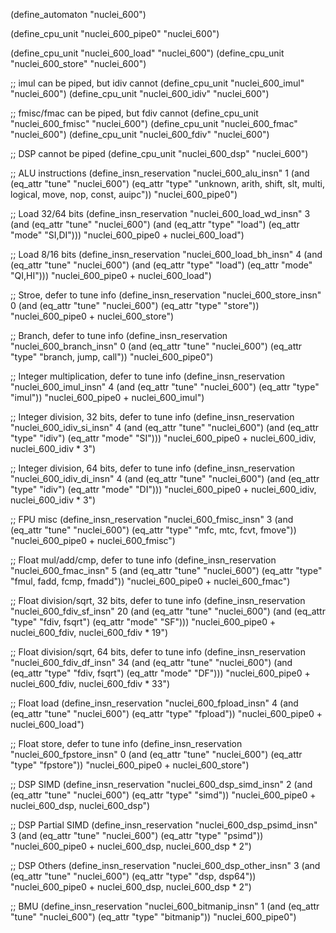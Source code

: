 (define_automaton "nuclei_600")

(define_cpu_unit "nuclei_600_pipe0" "nuclei_600")

(define_cpu_unit "nuclei_600_load" "nuclei_600")
(define_cpu_unit "nuclei_600_store" "nuclei_600")

;; imul can be piped, but idiv cannot
(define_cpu_unit "nuclei_600_imul" "nuclei_600")
(define_cpu_unit "nuclei_600_idiv" "nuclei_600")

;; fmisc/fmac can be piped, but fdiv cannot
(define_cpu_unit "nuclei_600_fmisc" "nuclei_600")
(define_cpu_unit "nuclei_600_fmac" "nuclei_600")
(define_cpu_unit "nuclei_600_fdiv" "nuclei_600")

;; DSP cannot be piped
(define_cpu_unit "nuclei_600_dsp" "nuclei_600")

;; ALU instructions
(define_insn_reservation "nuclei_600_alu_insn" 1
  (and (eq_attr "tune" "nuclei_600")
    (eq_attr "type" "unknown, arith, shift, slt, multi, logical, move, nop, const, auipc"))
  "nuclei_600_pipe0")

;; Load 32/64 bits
(define_insn_reservation "nuclei_600_load_wd_insn" 3
  (and (eq_attr "tune" "nuclei_600")
    (and (eq_attr "type" "load")
      (eq_attr "mode" "SI,DI")))
  "nuclei_600_pipe0 + nuclei_600_load")

;; Load 8/16 bits
(define_insn_reservation "nuclei_600_load_bh_insn" 4
  (and (eq_attr "tune" "nuclei_600")
    (and (eq_attr "type" "load")
      (eq_attr "mode" "QI,HI")))
  "nuclei_600_pipe0 + nuclei_600_load")

;; Stroe, defer to tune info
(define_insn_reservation "nuclei_600_store_insn" 0
  (and (eq_attr "tune" "nuclei_600")
       (eq_attr "type" "store"))
  "nuclei_600_pipe0 + nuclei_600_store")

;; Branch, defer to tune info
(define_insn_reservation "nuclei_600_branch_insn" 0
  (and (eq_attr "tune" "nuclei_600")
       (eq_attr "type" "branch, jump, call"))
  "nuclei_600_pipe0")

;; Integer multiplication, defer to tune info
(define_insn_reservation "nuclei_600_imul_insn" 4
  (and (eq_attr "tune" "nuclei_600")
       (eq_attr "type" "imul"))
  "nuclei_600_pipe0 + nuclei_600_imul")

;; Integer division, 32 bits, defer to tune info
(define_insn_reservation "nuclei_600_idiv_si_insn" 4
  (and (eq_attr "tune" "nuclei_600")
       (and (eq_attr "type" "idiv")
            (eq_attr "mode" "SI")))
  "nuclei_600_pipe0 + nuclei_600_idiv, nuclei_600_idiv * 3")

;; Integer division, 64 bits, defer to tune info
(define_insn_reservation "nuclei_600_idiv_di_insn" 4
  (and (eq_attr "tune" "nuclei_600")
       (and (eq_attr "type" "idiv")
            (eq_attr "mode" "DI")))
  "nuclei_600_pipe0 + nuclei_600_idiv, nuclei_600_idiv * 3")

;; FPU misc
(define_insn_reservation "nuclei_600_fmisc_insn" 3
  (and (eq_attr "tune" "nuclei_600")
       (eq_attr "type" "mfc, mtc, fcvt, fmove"))
  "nuclei_600_pipe0 + nuclei_600_fmisc")

;; Float mul/add/cmp, defer to tune info
(define_insn_reservation "nuclei_600_fmac_insn" 5
  (and (eq_attr "tune" "nuclei_600")
       (eq_attr "type" "fmul, fadd, fcmp, fmadd"))
  "nuclei_600_pipe0 + nuclei_600_fmac")

;; Float division/sqrt, 32 bits, defer to tune info
(define_insn_reservation "nuclei_600_fdiv_sf_insn" 20
  (and (eq_attr "tune" "nuclei_600")
       (and (eq_attr "type" "fdiv, fsqrt")
            (eq_attr "mode" "SF")))
  "nuclei_600_pipe0 + nuclei_600_fdiv, nuclei_600_fdiv * 19")

;; Float division/sqrt, 64 bits, defer to tune info
(define_insn_reservation "nuclei_600_fdiv_df_insn" 34
  (and (eq_attr "tune" "nuclei_600")
       (and (eq_attr "type" "fdiv, fsqrt")
            (eq_attr "mode" "DF")))
  "nuclei_600_pipe0 + nuclei_600_fdiv, nuclei_600_fdiv * 33")

;; Float load
(define_insn_reservation "nuclei_600_fpload_insn" 4
  (and (eq_attr "tune" "nuclei_600")
       (eq_attr "type" "fpload"))
  "nuclei_600_pipe0 + nuclei_600_load")

;; Float store, defer to tune info
(define_insn_reservation "nuclei_600_fpstore_insn" 0
  (and (eq_attr "tune" "nuclei_600")
       (eq_attr "type" "fpstore"))
  "nuclei_600_pipe0 + nuclei_600_store")

;; DSP SIMD
(define_insn_reservation "nuclei_600_dsp_simd_insn" 2
  (and (eq_attr "tune" "nuclei_600")
       (eq_attr "type" "simd"))
  "nuclei_600_pipe0 + nuclei_600_dsp, nuclei_600_dsp")

;; DSP Partial SIMD
(define_insn_reservation "nuclei_600_dsp_psimd_insn" 3
  (and (eq_attr "tune" "nuclei_600")
       (eq_attr "type" "psimd"))
  "nuclei_600_pipe0 + nuclei_600_dsp, nuclei_600_dsp * 2")

;; DSP Others
(define_insn_reservation "nuclei_600_dsp_other_insn" 3
  (and (eq_attr "tune" "nuclei_600")
       (eq_attr "type" "dsp, dsp64"))
  "nuclei_600_pipe0 + nuclei_600_dsp, nuclei_600_dsp * 2")

;; BMU
(define_insn_reservation "nuclei_600_bitmanip_insn" 1
  (and (eq_attr "tune" "nuclei_600")
       (eq_attr "type" "bitmanip"))
  "nuclei_600_pipe0")
